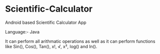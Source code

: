 # Scientific-Calculator

Android based Scientific Calculator App

Language:- Java

It can perform all arithmatic operations as well as it can perform functions like Sin(), Cos(), Tan(), x!, √, x², log() and ln().
